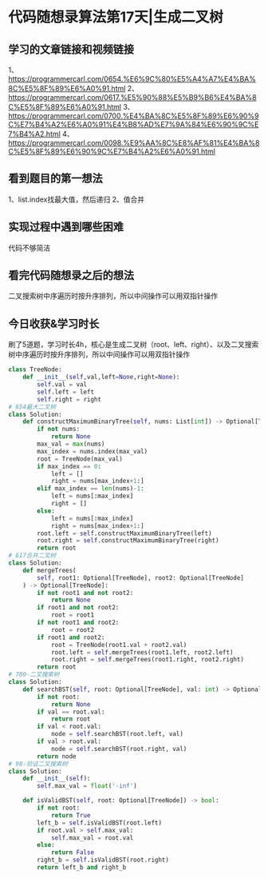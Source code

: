# 代码随想录算法第17天|生成二叉树
## 学习的文章链接和视频链接
1、https://programmercarl.com/0654.%E6%9C%80%E5%A4%A7%E4%BA%8C%E5%8F%89%E6%A0%91.html
2、https://programmercarl.com/0617.%E5%90%88%E5%B9%B6%E4%BA%8C%E5%8F%89%E6%A0%91.html
3、https://programmercarl.com/0700.%E4%BA%8C%E5%8F%89%E6%90%9C%E7%B4%A2%E6%A0%91%E4%B8%AD%E7%9A%84%E6%90%9C%E7%B4%A2.html
4、https://programmercarl.com/0098.%E9%AA%8C%E8%AF%81%E4%BA%8C%E5%8F%89%E6%90%9C%E7%B4%A2%E6%A0%91.html
## 看到题目的第一想法
1、list.index找最大值，然后递归
2、值合并
## 实现过程中遇到哪些困难 
代码不够简洁
## 看完代码随想录之后的想法 
二叉搜索树中序遍历时按升序排列，所以中间操作可以用双指针操作
## 今日收获&学习时长
刷了5道题，学习时长4h，核心是生成二叉树（root、left、right）、以及二叉搜索树中序遍历时按升序排列，所以中间操作可以用双指针操作
```Python
class TreeNode:
    def __init__(self,val,left=None,right=None):
        self.val = val
        self.left = left
        self.right = right
# 654最大二叉树
class Solution:
    def constructMaximumBinaryTree(self, nums: List[int]) -> Optional[TreeNode]:
        if not nums:
            return None
        max_val = max(nums)
        max_index = nums.index(max_val)
        root = TreeNode(max_val)
        if max_index == 0:
            left = []
            right = nums[max_index+1:]
        elif max_index == len(nums)-1:
            left = nums[:max_index]
            right = []
        else:
            left = nums[:max_index]
            right = nums[max_index+1:]
        root.left = self.constructMaximumBinaryTree(left)
        root.right = self.constructMaximumBinaryTree(right)
        return root
# 617合并二叉树
class Solution:
    def mergeTrees(
        self, root1: Optional[TreeNode], root2: Optional[TreeNode]
    ) -> Optional[TreeNode]:
        if not root1 and not root2:
            return None
        if root1 and not root2:
            root = root1
        if not root1 and root2:
            root = root2
        if root1 and root2:
            root = TreeNode(root1.val + root2.val)
            root.left = self.mergeTrees(root1.left, root2.left)
            root.right = self.mergeTrees(root1.right, root2.right)
        return root
# 700-二叉搜索树
class Solution:
    def searchBST(self, root: Optional[TreeNode], val: int) -> Optional[TreeNode]:
        if not root:
            return None
        if val == root.val:
            return root
        if val < root.val:
            node = self.searchBST(root.left, val)
        if val > root.val:
            node = self.searchBST(root.right, val)
        return node
# 98-验证二叉搜索树
class Solution:
    def __init__(self):
        self.max_val = float('-inf')

    def isValidBST(self, root: Optional[TreeNode]) -> bool:
        if not root:
            return True
        left_b = self.isValidBST(root.left)
        if root.val > self.max_val:
            self.max_val = root.val
        else:
            return False
        right_b = self.isValidBST(root.right)
        return left_b and right_b
```